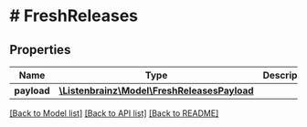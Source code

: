 # # FreshReleases

## Properties

Name | Type | Description | Notes
------------ | ------------- | ------------- | -------------
**payload** | [**\Listenbrainz\Model\FreshReleasesPayload**](FreshReleasesPayload.md) |  |

[[Back to Model list]](../../README.md#models) [[Back to API list]](../../README.md#endpoints) [[Back to README]](../../README.md)
